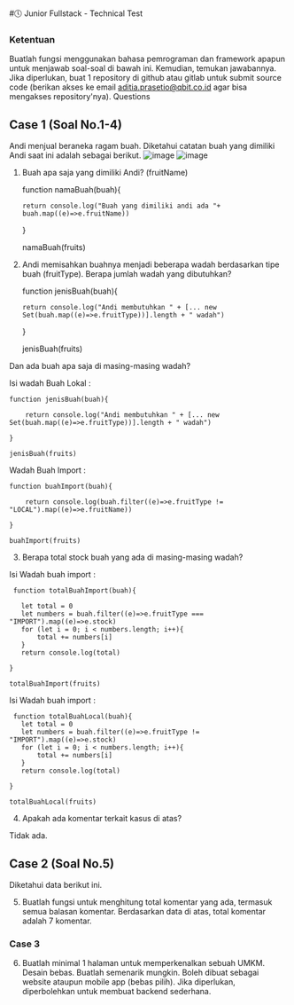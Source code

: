 #🕔 Junior Fullstack - Technical Test
### Ketentuan
  Buatlah fungsi menggunakan bahasa pemrograman dan framework apapun untuk menjawab soal-soal di bawah ini. Kemudian, temukan jawabannya.
  Jika diperlukan, buat 1 repository di github atau gitlab untuk submit source code (berikan akses ke email aditia.prasetio@qbit.co.id agar bisa mengakses repository'nya).
Questions

## Case 1 (Soal No.1-4)
Andi menjual beraneka ragam buah. Diketahui catatan buah yang dimiliki Andi saat ini adalah sebagai berikut.
 ![image](https://user-images.githubusercontent.com/80618060/229696702-2548ce46-c862-425f-add1-3abcf8610443.png)
![image](https://user-images.githubusercontent.com/80618060/229696722-4b4f4ffe-3b67-46a8-9a0e-38ab929f5662.png)

 
1.	Buah apa saja yang dimiliki Andi? (fruitName)

     function namaBuah(buah){
     
        return console.log("Buah yang dimiliki andi ada "+ buah.map((e)=>e.fruitName))
        
    }

    namaBuah(fruits)

2.	Andi memisahkan buahnya menjadi beberapa wadah berdasarkan tipe buah (fruitType). Berapa jumlah wadah yang dibutuhkan?  

     function jenisBuah(buah){
     
        return console.log("Andi membutuhkan " + [... new Set(buah.map((e)=>e.fruitType))].length + " wadah")
        
    }

    jenisBuah(fruits)

Dan ada buah apa saja di masing-masing wadah?

Isi wadah Buah Lokal : 

    function jenisBuah(buah){
    
        return console.log("Andi membutuhkan " + [... new Set(buah.map((e)=>e.fruitType))].length + " wadah")
        
    }

    jenisBuah(fruits)

 
Wadah Buah Import : 

    function buahImport(buah){
    
        return console.log(buah.filter((e)=>e.fruitType != "LOCAL").map((e)=>e.fruitName))
        
    }

    buahImport(fruits)
 
 
3.	Berapa total stock buah yang ada di masing-masing wadah?

 Isi Wadah buah import : 

     function totalBuahImport(buah){
     
       let total = 0
       let numbers = buah.filter((e)=>e.fruitType === "IMPORT").map((e)=>e.stock)
       for (let i = 0; i < numbers.length; i++){
           total += numbers[i]
       }
       return console.log(total)

    }

    totalBuahImport(fruits)
   
  Isi Wadah buah import : 

     function totalBuahLocal(buah){
       let total = 0
       let numbers = buah.filter((e)=>e.fruitType != "IMPORT").map((e)=>e.stock)
       for (let i = 0; i < numbers.length; i++){
           total += numbers[i]
       }
       return console.log(total)

    }

    totalBuahLocal(fruits) 
  
 
4.	Apakah ada komentar terkait kasus di atas? 

Tidak ada.


## Case 2 (Soal No.5)
Diketahui data berikut ini. 
 
5.	Buatlah fungsi untuk menghitung total komentar yang ada, termasuk semua balasan komentar. Berdasarkan data di atas, total komentar adalah 7 komentar.

### Case 3 
6.	Buatlah minimal 1 halaman untuk memperkenalkan sebuah UMKM. Desain bebas. 
Buatlah semenarik mungkin. Boleh dibuat sebagai website ataupun mobile app 
(bebas pilih). Jika diperlukan, diperbolehkan untuk membuat backend sederhana.
 
